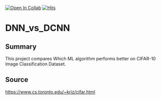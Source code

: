 [![Open In Collab](https://colab.research.google.com/assets/colab-badge.svg)](https://colab.research.google.com/drive/1IPqnsEJsBBx87UC7B-_W6PcG8D6IsB9k?usp=sharing)
[![Hits](https://hits.seeyoufarm.com/api/count/incr/badge.svg?url=https%3A%2F%2Fgithub.com%2Fatalaydenknalbant%2FDNN_vs_CNN&count_bg=%2379C83D&title_bg=%23555555&icon=&icon_color=%23E7E7E7&title=hits&edge_flat=false)](https://hits.seeyoufarm.com)


# DNN_vs_DCNN
## Summary
This project compares Which ML algorithm performs better on CIFAR-10 Image Classification Dataset.

## Source
https://www.cs.toronto.edu/~kriz/cifar.html
